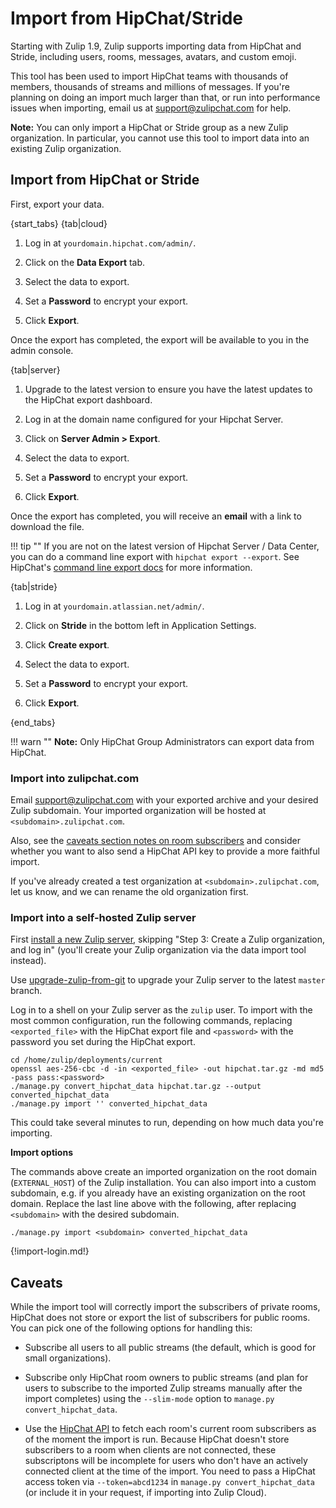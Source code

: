 # Import from HipChat/Stride

Starting with Zulip 1.9, Zulip supports importing data from HipChat and Stride,
including users, rooms, messages, avatars, and custom emoji.

This tool has been used to import HipChat teams with thousands of
members, thousands of streams and millions of messages. If you're
planning on doing an import much larger than that, or run into
performance issues when importing, email us at support@zulipchat.com
for help.

**Note:** You can only import a HipChat or Stride group as a new Zulip
organization. In particular, you cannot use this tool to import data
into an existing Zulip organization.

## Import from HipChat or Stride

First, export your data.

{start_tabs}
{tab|cloud}

1. Log in at `yourdomain.hipchat.com/admin/`.

1. Click on the **Data Export** tab.

1. Select the data to export.

1. Set a **Password** to encrypt your export.

1. Click **Export**.

Once the export has completed, the export will be available to you in the
admin console.

{tab|server}

1. Upgrade to the latest version to ensure you have the latest updates to
   the HipChat export dashboard.

1. Log in at the domain name configured for your Hipchat Server.

1. Click on **Server Admin > Export**.

1. Select the data to export.

1. Set a **Password** to encrypt your export.

1. Click **Export**.

Once the export has completed, you will receive an **email** with a link to
download the file.

!!! tip ""
    If you are not on the latest version of Hipchat Server / Data Center,
    you can do a command line export with `hipchat export --export`.  See
    HipChat's [command line export docs][cli-export] for more information.

{tab|stride}

1. Log in at `yourdomain.atlassian.net/admin/`.

1. Click on **Stride** in the bottom left in Application Settings.

1. Click **Create export**.

1. Select the data to export.

1. Set a **Password** to encrypt your export.

1. Click **Export**.

{end_tabs}

!!! warn ""
    **Note:** Only HipChat Group Administrators can export data from HipChat.

[cli-export]: https://confluence.atlassian.com/hipchatdc3/export-data-from-hipchat-data-center-913476832.html

### Import into zulipchat.com

Email support@zulipchat.com with your exported archive and your desired Zulip
subdomain. Your imported organization will be hosted at
`<subdomain>.zulipchat.com`.

Also, see the [caveats section notes on room subscribers](#caveats)
and consider whether you want to also send a HipChat API key to
provide a more faithful import.

If you've already created a test organization at
`<subdomain>.zulipchat.com`, let us know, and we can rename the old
organization first.

### Import into a self-hosted Zulip server

First
[install a new Zulip server](https://zulip.readthedocs.io/en/stable/production/install.html),
skipping "Step 3: Create a Zulip organization, and log in" (you'll
create your Zulip organization via the data import tool instead).

Use [upgrade-zulip-from-git][upgrade-zulip-from-git] to
upgrade your Zulip server to the latest `master` branch.

Log in to a shell on your Zulip server as the `zulip` user. To import with
the most common configuration, run the following commands, replacing
`<exported_file>` with the HipChat export file and `<password>` with the
password you set during the HipChat export.

```
cd /home/zulip/deployments/current
openssl aes-256-cbc -d -in <exported_file> -out hipchat.tar.gz -md md5 -pass pass:<password>
./manage.py convert_hipchat_data hipchat.tar.gz --output converted_hipchat_data
./manage.py import '' converted_hipchat_data
```

This could take several minutes to run, depending on how much data you're
importing.

**Import options**

The commands above create an imported organization on the root domain
(`EXTERNAL_HOST`) of the Zulip installation. You can also import into a
custom subdomain, e.g. if you already have an existing organization on the
root domain. Replace the last line above with the following, after replacing
`<subdomain>` with the desired subdomain.

```
./manage.py import <subdomain> converted_hipchat_data
```

{!import-login.md!}

[upgrade-zulip-from-git]: https://zulip.readthedocs.io/en/latest/production/maintain-secure-upgrade.html#upgrading-from-a-git-repository

## Caveats

While the import tool will correctly import the subscribers of private
rooms, HipChat does not store or export the list of subscribers for public
rooms.  You can pick one of the following options for handling this:

* Subscribe all users to all public streams (the default, which is good for small organizations).

* Subscribe only HipChat room owners to public streams (and plan for users
  to subscribe to the imported Zulip streams manually after the import
  completes) using the `--slim-mode` option to `manage.py convert_hipchat_data`.

* Use the [HipChat API][hipchat-api-tokens] to fetch each room's current
  room subscribers as of the moment the import is run.  Because HipChat
  doesn't store subscribers to a room when clients are not connected, these
  subscriptons will be incomplete for users who don't have an actively
  connected client at the time of the import.  You need to pass a HipChat
  access token via `--token=abcd1234` in `manage.py convert_hipchat_data`
  (or include it in your request, if importing into Zulip Cloud).

[upgrade-zulip-from-git]: https://zulip.readthedocs.io/en/latest/production/maintain-secure-upgrade.html#upgrading-from-a-git-repository
[hipchat-api-tokens]: https://developer.atlassian.com/server/hipchat/hipchat-rest-api-access-tokens/
